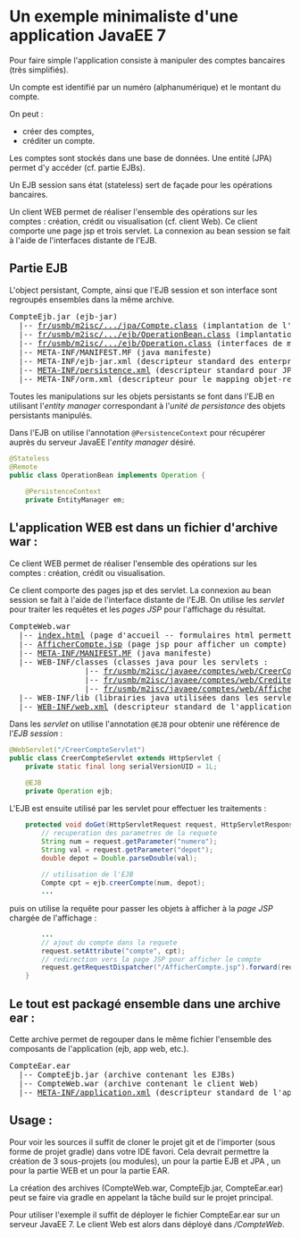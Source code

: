 # Un exemple minimaliste d'une application JavaEE 7

Pour faire simple l'application consiste à manipuler des comptes bancaires (très simplifiés).

Un compte est identifié par un numéro (alphanumérique) et le montant du compte.

On peut :
- créer des comptes,
- créditer un compte.

Les comptes sont stockés dans une base de données. Une entité (JPA) permet d'y accéder (cf. partie EJBs).

Un EJB session sans état (stateless) sert de façade pour les opérations bancaires.

Un client WEB permet de réaliser l'ensemble des opérations sur les comptes : création, crédit ou visualisation (cf. client Web).
Ce client comporte une page jsp et trois servlet. La connexion au bean session se fait à l'aide de l'interfaces distante de l'EJB.

## Partie EJB

L'object persistant, Compte, ainsi que l'EJB session et son interface sont regroupés ensembles dans la même archive.
<pre>
CompteEjb.jar (ejb-jar)
  |-- <a href="CompteEjb/src/main/java/fr/usmb/m2isc/javaee/comptes/jpa/Compte.java" >fr/usmb/m2isc/.../jpa/Compte.class</a> (implantation de l'entité Compte (entité JPA))
  |-- <a href="CompteEjb/src/main/java/fr/usmb/m2isc/javaee/comptes/ejb/OperationBean.java" >fr/usmb/m2isc/.../ejb/OperationBean.class</a> (implantation de l'enterprise java bean Operation (bean session))
  |-- <a href="CompteEjb/src/main/java/fr/usmb/m2isc/javaee/comptes/ejb/Operation.java" >fr/usmb/m2isc/.../ejb/Operation.class</a> (interfaces de manipulation distante du bean session)
  |-- META-INF/MANIFEST.MF (java manifeste)
  |-- META-INF/ejb-jar.xml (descripteur standard des enterprise java beans -- optionnnel dans les dernières versions de javaEE)
  |-- <a href="CompteEjb/src/main/resources/META-INF/persistence.xml" >META-INF/persistence.xml</a> (descripteur standard pour JPA)
  |-- META-INF/orm.xml (descripteur pour le mapping objet-relationel  -- absent ici)
</pre>

Toutes les manipulations sur les objets persistants se font dans l'EJB en utilisant l'_entity manager_ correspondant à l'_unité de persistance_ des objets persistants manipulés. 

Dans l'EJB on utilise l'annotation `@PersistenceContext` pour récupérer auprès du serveur JavaEE l'_entity manager_ désiré.

```java
@Stateless
@Remote
public class OperationBean implements Operation {
	
	@PersistenceContext
	private EntityManager em;
```

## L'application WEB est dans un fichier d'archive war :

Ce client WEB permet de réaliser l'ensemble des opérations sur les comptes : création, crédit ou visualisation.

Ce client comporte des pages jsp et des servlet. La connexion au bean session se fait à l'aide de l'interface distante de l'EJB. 
On utilise les _servlet_ pour traiter les requêtes et les _pages JSP_ pour l'affichage du résultat.
<pre>
CompteWeb.war
  |-- <a href="CompteWeb/src/main/webapp/index.html" >index.html</a> (page d'accueil -- formulaires html permettant de créer, visualiser ou modifier les comptes)
  |-- <a href="CompteWeb/src/main/webapp/AfficherCompte.jsp" >AfficherCompte.jsp</a> (page jsp pour afficher un compte)
  |-- <a href="CompteWeb/src/main/webapp/META-INF/MANIFEST.MF" >META-INF/MANIFEST.MF</a> (java manifeste)
  |-- WEB-INF/classes (classes java pour les servlets :
                |-- <a href="CompteWeb/src/main/java/fr/usmb/m2isc/javaee/comptes/web/CreerCompteServlet.java" >fr/usmb/m2isc/javaee/comptes/web/CreerCompteServlet.class</a>
                |-- <a href="CompteWeb/src/main/java/fr/usmb/m2isc/javaee/comptes/web/CrediterCompteServlet.java" >fr/usmb/m2isc/javaee/comptes/web/CrediterCompteServlet.class</a>
                |-- <a href="CompteWeb/src/main/java/fr/usmb/m2isc/javaee/comptes/web/AfficherCompteServlet.java" >fr/usmb/m2isc/javaee/comptes/web/AfficherCompteServlet.java.class</a>
  |-- WEB-INF/lib (librairies java utilisées dans les servlet)
  |-- <a href="CompteWeb/src/main/webapp/WEB-INF/web.xml" >WEB-INF/web.xml</a> (descripteur standard de l'application Web -- optionnnel dans les dernières versions de javaEE)
</pre>

Dans les _servlet_ on utilise l'annotation `@EJB` pour obtenir une référence de l'_EJB session_ :

```java
@WebServlet("/CreerCompteServlet")
public class CreerCompteServlet extends HttpServlet {
	private static final long serialVersionUID = 1L;
	
	@EJB
	private Operation ejb;
```

L'EJB est ensuite utilisé par les servlet pour effectuer les traitements :

```java
	protected void doGet(HttpServletRequest request, HttpServletResponse response) throws ServletException, IOException {
		// recuperation des parametres de la requete
		String num = request.getParameter("numero");
		String val = request.getParameter("depot");
		double depot = Double.parseDouble(val);
		
		// utilisation de l'EJB
		Compte cpt = ejb.creerCompte(num, depot);
		...
```

puis on utilise la requête pour passer les objets à afficher à la _page JSP_ chargée de l'affichage :

```java
		...
		// ajout du compte dans la requete
		request.setAttribute("compte", cpt);
		// redirection vers la page JSP pour afficher le compte
		request.getRequestDispatcher("/AfficherCompte.jsp").forward(request, response);		
	}
```

## Le tout est packagé ensemble dans une archive ear :

Cette archive permet de regouper dans le même fichier l'ensemble des composants de l'application (ejb, app web, etc.).
<pre>
CompteEar.ear
  |-- CompteEjb.jar (archive contenant les EJBs)
  |-- CompteWeb.war (archive contenant le client Web)
  |-- <a href="CompteEar/src/main/resources/META-INF/application.xml" >META-INF/application.xml</a> (descripteur standard de l'application -- optionnnel dans les dernières versions de javaEE)
</pre>

## Usage :

Pour voir les sources il suffit de cloner le projet git et de l'importer (sous forme de projet gradle) dans votre IDE favori. 
Cela devrait permettre la création de 3 sous-projets (ou modules), un pour la partie EJB et JPA , un pour la partie WEB et un pour la partie EAR.

La création des archives (CompteWeb.war, CompteEjb.jar, CompteEar.ear) peut se faire via gradle en appelant la tâche build sur le projet principal.

Pour utiliser l'exemple il suffit de déployer le fichier CompteEar.ear sur un serveur JavaEE 7. 
Le client Web est alors dans déployé dans _/CompteWeb_. 